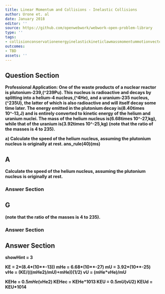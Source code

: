 ```yaml
---
title: Linear Momentum and Collisions - Inelastic Collisions
author: Urone et. al
date: January 2018
editor: ''
source: https://github.com/openwebwork/webwork-open-problem-library
type: ''
tags:
- collisionconservationenergyinelastickineticlawmassmomentummotionvectorvelocity
outcomes:
- TBD
assets: ''
---
```


## Question Section 

<b>
<b>Professional Application:<b> One of the waste products of a nuclear reactor is plutonium-239,(^239Pu). This nucleus is radioactive and decays by splitting into a helium-4 nucleus,(^4He), and a uranium-235 nucleus,(^235U), the latter of which is also radioactive and will itself decay some time later. The energy emitted in the plutonium decay is(8.40times 10^-13,J) and is entirely converted to kinetic energy of the helium and uranium nuclei. The mass of the helium nucleus is(6.68times 10^-27,kg), while that of the uranium is(3.92times 10^-25,kg) (note that the ratio of the masses is 4 to 235).
 
a) Calculate the speed of the helium nucleus, assuming the plutonium nucleus is originally at rest. 
ans_rule(40)(ms)

## A
Calculate the speed of the helium nucleus, assuming the plutonium nucleus is originally at rest. 
### Answer Section
## G
(note that the ratio of the masses is 4 to 235).
### Answer Section


## Answer Section

showHint = 3

KE = 2*(8.4*(10**-13))
mHe = 6.68*(10**-27)
mU = 3.92*(10**-25)
vHe = (KE/(((mHe**2)/mU)+mHe))**(1/2)
vU = (mHe*vHe)/mU

KEHe = 0.5*mHe*(vHe**2)
KEHec = KEHe*10**13
KEU = 0.5*mU*(vU**2)
KEUd = KEU*10**14
